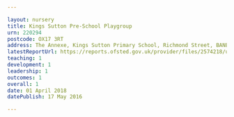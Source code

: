 ```yaml
---

layout: nursery
title: Kings Sutton Pre-School Playgroup
urn: 220294
postcode: OX17 3RT
address: The Annexe, Kings Sutton Primary School, Richmond Street, BANBURY, Oxfordshire, OX17 3RT
latestReportUrl: https://reports.ofsted.gov.uk/provider/files/2574218/urn/220294.pdf
teaching: 1
development: 1
leadership: 1
outcomes: 1
overall: 1
date: 01 April 2018 
datePublish: 17 May 2016

---
```

